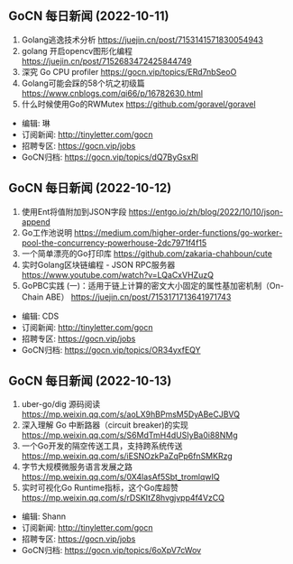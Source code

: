 ## GoCN 每日新闻 (2022-10-11)

1. Golang逃逸技术分析 https://juejin.cn/post/7153141571830054943
2. golang 开启opencv图形化编程 https://juejin.cn/post/7152683472425844749
3. 深究 Go CPU profiler https://gocn.vip/topics/ERd7nbSeoO
4. Golang可能会踩的58个坑之初级篇 https://www.cnblogs.com/qi66/p/16782630.html
5. 什么时候使用Go的RWMutex https://github.com/goravel/goravel

- 编辑: 琳 
- 订阅新闻: http://tinyletter.com/gocn
- 招聘专区: https://gocn.vip/jobs
- GoCN归档: https://gocn.vip/topics/dQ7ByGsxRl

## GoCN 每日新闻 (2022-10-12)

1. 使用Ent将值附加到JSON字段 https://entgo.io/zh/blog/2022/10/10/json-append
2. Go工作池说明 https://medium.com/higher-order-functions/go-worker-pool-the-concurrency-powerhouse-2dc7971f4f15
3. 一个简单漂亮的Go打印库 https://github.com/zakaria-chahboun/cute 
4. 实时Golang区块链编程 - JSON RPC服务器 https://www.youtube.com/watch?v=LQaCxVHZuzQ 
5. GoPBC实践 (一)：适用于链上计算的密文大小固定的属性基加密机制（On-Chain ABE） https://juejin.cn/post/7153171713641971743
   
- 编辑: CDS
- 订阅新闻: http://tinyletter.com/gocn
- 招聘专区: https://gocn.vip/jobs
- GoCN归档: https://gocn.vip/topics/OR34yxfEQY

## GoCN 每日新闻 (2022-10-13)

1. uber-go/dig 源码阅读 https://mp.weixin.qq.com/s/aoLX9hBPmsM5DyABeCJBVQ
2. 深入理解 Go 中断路器（circuit breaker)的实现 https://mp.weixin.qq.com/s/S6MdTmH4dUSIyBa0i88NMg
3. 一个Go开发的隔空传送工具，支持跨系统传送 https://mp.weixin.qq.com/s/iESNOzkPaZqPp6fnSMKRzg
4. 字节大规模微服务语言发展之路 https://mp.weixin.qq.com/s/0X4lasAf5Sbt_tromlqwIQ
5. 实时可视化Go Runtime指标，这个Go库超赞 https://mp.weixin.qq.com/s/rDSKItZ8hvgjvpp4f4VzCQ
   
- 编辑: Shann
- 订阅新闻: http://tinyletter.com/gocn
- 招聘专区: https://gocn.vip/jobs
- GoCN归档: https://gocn.vip/topics/6oXpV7cWov